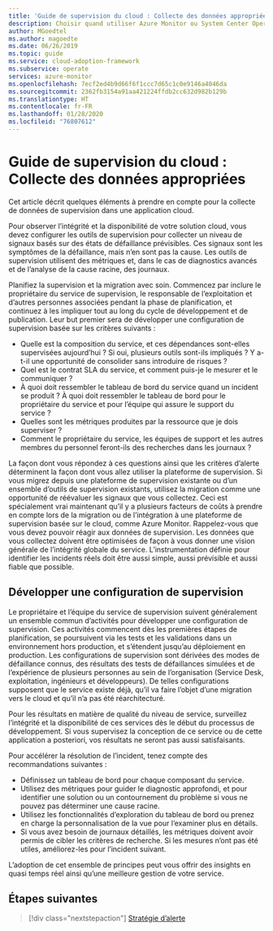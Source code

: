 ```yaml
---
title: 'Guide de supervision du cloud : Collecte des données appropriées'
description: Choisir quand utiliser Azure Monitor ou System Center Operations Manager dans Microsoft Azure
author: MGoedtel
ms.author: magoedte
ms.date: 06/26/2019
ms.topic: guide
ms.service: cloud-adoption-framework
ms.subservice: operate
services: azure-monitor
ms.openlocfilehash: 7ecf2ed4b9d66f6f1ccc7d65c1c0e9146a4046da
ms.sourcegitcommit: 2362fb3154a91aa421224ffdb2cc632d982b129b
ms.translationtype: HT
ms.contentlocale: fr-FR
ms.lasthandoff: 01/28/2020
ms.locfileid: "76807612"
---
```

# <a name="cloud-monitoring-guide-collect-the-right-data"></a>Guide de supervision du cloud : Collecte des données appropriées

Cet article décrit quelques éléments à prendre en compte pour la collecte de données de supervision dans une application cloud.

Pour observer l’intégrité et la disponibilité de votre solution cloud, vous devez configurer les outils de supervision pour collecter un niveau de signaux basés sur des états de défaillance prévisibles. Ces signaux sont les symptômes de la défaillance, mais n’en sont pas la cause. Les outils de supervision utilisent des métriques et, dans le cas de diagnostics avancés et de l’analyse de la cause racine, des journaux.

Planifiez la supervision et la migration avec soin. Commencez par inclure le propriétaire du service de supervision, le responsable de l’exploitation et d’autres personnes associées pendant la phase de planification, et continuez à les impliquer tout au long du cycle de développement et de publication. Leur but premier sera de développer une configuration de supervision basée sur les critères suivants :

- Quelle est la composition du service, et ces dépendances sont-elles supervisées aujourd’hui ? Si oui, plusieurs outils sont-ils impliqués ? Y a-t-il une opportunité de consolider sans introduire de risques ?
- Quel est le contrat SLA du service, et comment puis-je le mesurer et le communiquer ?
- À quoi doit ressembler le tableau de bord du service quand un incident se produit ? À quoi doit ressembler le tableau de bord pour le propriétaire du service et pour l’équipe qui assure le support du service ?
- Quelles sont les métriques produites par la ressource que je dois superviser ?  
- Comment le propriétaire du service, les équipes de support et les autres membres du personnel feront-ils des recherches dans les journaux ?

La façon dont vous répondez à ces questions ainsi que les critères d’alerte déterminent la façon dont vous allez utiliser la plateforme de supervision. Si vous migrez depuis une plateforme de supervision existante ou d’un ensemble d’outils de supervision existants, utilisez la migration comme une opportunité de réévaluer les signaux que vous collectez. Ceci est spécialement vrai maintenant qu’il y a plusieurs facteurs de coûts à prendre en compte lors de la migration ou de l’intégration à une plateforme de supervision basée sur le cloud, comme Azure Monitor. Rappelez-vous que vous devez pouvoir réagir aux données de supervision. Les données que vous collectez doivent être optimisées de façon à vous donner une vision générale de l’intégrité globale du service. L’instrumentation définie pour identifier les incidents réels doit être aussi simple, aussi prévisible et aussi fiable que possible.

## <a name="develop-a-monitoring-configuration"></a>Développer une configuration de supervision

Le propriétaire et l’équipe du service de supervision suivent généralement un ensemble commun d’activités pour développer une configuration de supervision. Ces activités commencent dès les premières étapes de planification, se poursuivent via les tests et les validations dans un environnement hors production, et s’étendent jusqu’au déploiement en production. Les configurations de supervision sont dérivées des modes de défaillance connus, des résultats des tests de défaillances simulées et de l’expérience de plusieurs personnes au sein de l’organisation (Service Desk, exploitation, ingénieurs et développeurs). De telles configurations supposent que le service existe déjà, qu’il va faire l’objet d’une migration vers le cloud et qu’il n’a pas été réarchitecturé.

Pour les résultats en matière de qualité du niveau de service, surveillez l’intégrité et la disponibilité de ces services dès le début du processus de développement. Si vous supervisez la conception de ce service ou de cette application a posteriori, vos résultats ne seront pas aussi satisfaisants.

Pour accélérer la résolution de l’incident, tenez compte des recommandations suivantes :

- Définissez un tableau de bord pour chaque composant du service.
- Utilisez des métriques pour guider le diagnostic approfondi, et pour identifier une solution ou un contournement du problème si vous ne pouvez pas déterminer une cause racine.
- Utilisez les fonctionnalités d’exploration du tableau de bord ou prenez en charge la personnalisation de la vue pour l’examiner plus en détails.
- Si vous avez besoin de journaux détaillés, les métriques doivent avoir permis de cibler les critères de recherche. Si les mesures n’ont pas été utiles, améliorez-les pour l’incident suivant.

L’adoption de cet ensemble de principes peut vous offrir des insights en quasi temps réel ainsi qu’une meilleure gestion de votre service.

## <a name="next-steps"></a>Étapes suivantes

> [!div class="nextstepaction"]
> [Stratégie d’alerte](./alerting.md)
